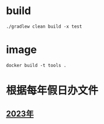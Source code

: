 # build
```shell
./gradlew clean build -x test
```
# image
```shell
docker build -t tools .
```

# 根据每年假日办文件
## [2023年](./work-day/2023.md)